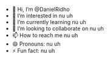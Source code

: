 - 👋 Hi, I’m @DanielRidho
- 👀 I’m interested in nu uh
- 🌱 I’m currently learning nu uh
- 💞️ I’m looking to collaborate on nu uh
- 📫 How to reach me nu uh
- 😄 Pronouns: nu uh
- ⚡ Fun fact: nu uh

<!---
DanielRidho/DanielRidho is a ✨ special ✨ repository because its `README.md` (this file) appears on your GitHub profile.
You can click the Preview link to take a look at your changes.
--->
